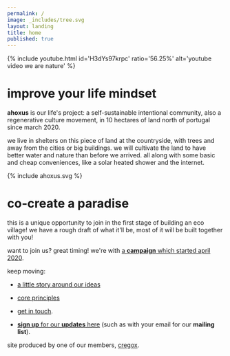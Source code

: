 ```yaml
---
permalink: /
image: _includes/tree.svg
layout: landing
title: home
published: true
---
```


{% include youtube.html id='H3dYs97krpc' ratio='56.25%' alt='youtube video we are nature' %}

# improve your life mindset

**ahoxus** is our life's project: a self-sustainable intentional community, also a  regenerative culture movement, in 10 hectares of land north of portugal since march 2020.

we live in shelters on this piece of land at the countryside, with trees and away from the cities or big buildings. we will cultivate the land to have better water and nature than before we arrived. all along with some basic and cheap conveniences, like a solar heated shower and the internet.

{% include ahoxus.svg %}

# co-create a paradise

this is a unique opportunity to join in the first stage of building an eco village! we have a rough draft of what it'll be, most of it will be built together with you!

want to join us? great timing! we're with [a **campaign** which started april 2020](/paradise).

<!--
[![we are nature]({{ page.image }})](/paradise) -->

keep moving:

- [a little story around our ideas](/story)

- [core principles](/core)

- [get in touch](/contact).

- [**sign up** for our **updates** here](/updates) (such as with your email for our **mailing list**).

site produced by one of our members, [cregox](https://cregox.net/ahoxus).
